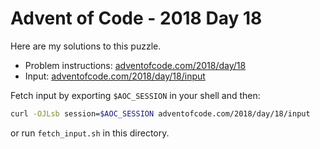 # Advent of Code - 2018 Day 18
Here are my solutions to this puzzle.

* Problem instructions: [adventofcode.com/2018/day/18](https://adventofcode.com/2018/day/18)
* Input: [adventofcode.com/2018/day/18/input](https://adventofcode.com/2018/day/18/input)

Fetch input by exporting `$AOC_SESSION` in your shell and then:
```bash
curl -OJLsb session=$AOC_SESSION adventofcode.com/2018/day/18/input
```

or run `fetch_input.sh` in this directory.
